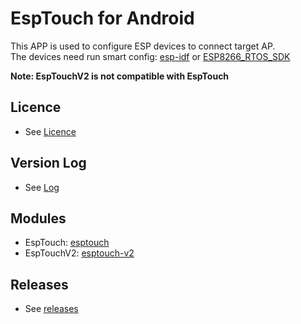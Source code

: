 # EspTouch for Android
This APP is used to configure ESP devices to connect target AP.  
The devices need run smart config: [esp-idf](https://github.com/espressif/esp-idf/tree/master/examples/wifi/smart_config) or [ESP8266_RTOS_SDK](https://github.com/espressif/ESP8266_RTOS_SDK/tree/master/examples/wifi/smart_config)  

**Note: EspTouchV2 is not compatible with EspTouch**

## Licence
- See [Licence](ESPRESSIF_MIT_LICENSE)

## Version Log
- See [Log](log/log-en.md)

## Modules
- EspTouch: [esptouch](esptouch)
- EspTouchV2: [esptouch-v2](esptouch-v2)

## Releases
- See [releases](https://github.com/EspressifApp/EsptouchForAndroid/releases)
